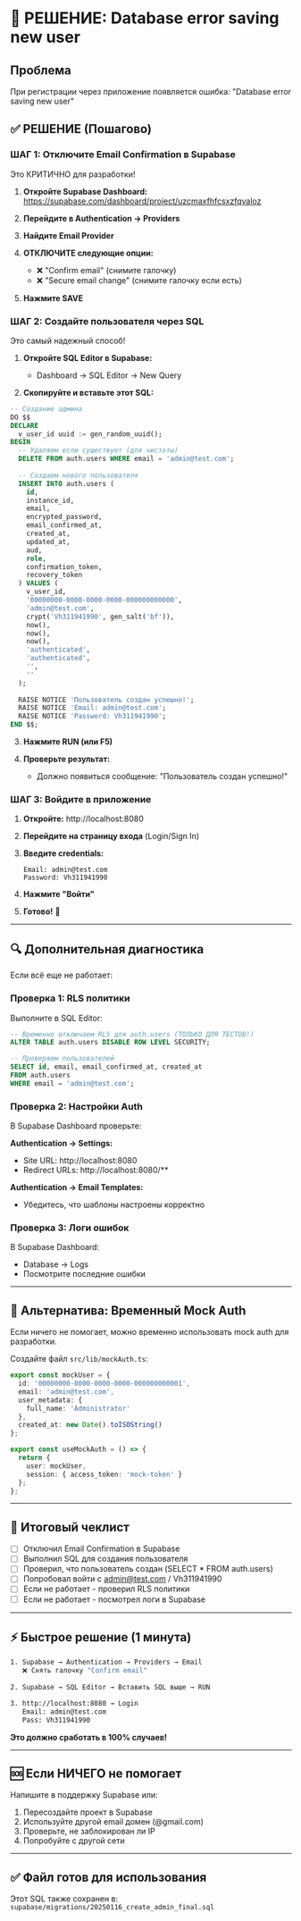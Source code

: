 # 🔧 РЕШЕНИЕ: Database error saving new user

## Проблема
При регистрации через приложение появляется ошибка: "Database error saving new user"

## ✅ РЕШЕНИЕ (Пошагово)

### ШАГ 1: Отключите Email Confirmation в Supabase

Это КРИТИЧНО для разработки!

1. **Откройте Supabase Dashboard:**
   https://supabase.com/dashboard/project/uzcmaxfhfcsxzfqvaloz

2. **Перейдите в Authentication → Providers**

3. **Найдите Email Provider**

4. **ОТКЛЮЧИТЕ следующие опции:**
   - ❌ "Confirm email" (снимите галочку)
   - ❌ "Secure email change" (снимите галочку если есть)

5. **Нажмите SAVE**

### ШАГ 2: Создайте пользователя через SQL

Это самый надежный способ!

1. **Откройте SQL Editor в Supabase:**
   - Dashboard → SQL Editor → New Query

2. **Скопируйте и вставьте этот SQL:**

```sql
-- Создание админа
DO $$
DECLARE
  v_user_id uuid := gen_random_uuid();
BEGIN
  -- Удаляем если существует (для чистоты)
  DELETE FROM auth.users WHERE email = 'admin@test.com';
  
  -- Создаем нового пользователя
  INSERT INTO auth.users (
    id,
    instance_id,
    email,
    encrypted_password,
    email_confirmed_at,
    created_at,
    updated_at,
    aud,
    role,
    confirmation_token,
    recovery_token
  ) VALUES (
    v_user_id,
    '00000000-0000-0000-0000-000000000000',
    'admin@test.com',
    crypt('Vh311941990', gen_salt('bf')),
    now(),
    now(),
    now(),
    'authenticated',
    'authenticated',
    '',
    ''
  );
  
  RAISE NOTICE 'Пользователь создан успешно!';
  RAISE NOTICE 'Email: admin@test.com';
  RAISE NOTICE 'Password: Vh311941990';
END $$;
```

3. **Нажмите RUN (или F5)**

4. **Проверьте результат:**
   - Должно появиться сообщение: "Пользователь создан успешно!"

### ШАГ 3: Войдите в приложение

1. **Откройте:** http://localhost:8080

2. **Перейдите на страницу входа** (Login/Sign In)

3. **Введите credentials:**
   ```
   Email: admin@test.com
   Password: Vh311941990
   ```

4. **Нажмите "Войти"**

5. **Готово!** 🎉

---

## 🔍 Дополнительная диагностика

Если всё еще не работает:

### Проверка 1: RLS политики

Выполните в SQL Editor:

```sql
-- Временно отключаем RLS для auth.users (ТОЛЬКО ДЛЯ ТЕСТОВ!)
ALTER TABLE auth.users DISABLE ROW LEVEL SECURITY;

-- Проверяем пользователей
SELECT id, email, email_confirmed_at, created_at 
FROM auth.users 
WHERE email = 'admin@test.com';
```

### Проверка 2: Настройки Auth

В Supabase Dashboard проверьте:

**Authentication → Settings:**
- Site URL: http://localhost:8080
- Redirect URLs: http://localhost:8080/**

**Authentication → Email Templates:**
- Убедитесь, что шаблоны настроены корректно

### Проверка 3: Логи ошибок

В Supabase Dashboard:
- Database → Logs
- Посмотрите последние ошибки

---

## 🎯 Альтернатива: Временный Mock Auth

Если ничего не помогает, можно временно использовать mock auth для разработки.

Создайте файл `src/lib/mockAuth.ts`:

```typescript
export const mockUser = {
  id: '00000000-0000-0000-0000-000000000001',
  email: 'admin@test.com',
  user_metadata: {
    full_name: 'Administrator'
  },
  created_at: new Date().toISOString()
};

export const useMockAuth = () => {
  return {
    user: mockUser,
    session: { access_token: 'mock-token' }
  };
};
```

---

## 📝 Итоговый чеклист

- [ ] Отключил Email Confirmation в Supabase
- [ ] Выполнил SQL для создания пользователя
- [ ] Проверил, что пользователь создан (SELECT * FROM auth.users)
- [ ] Попробовал войти с admin@test.com / Vh311941990
- [ ] Если не работает - проверил RLS политики
- [ ] Если не работает - посмотрел логи в Supabase

---

## ⚡ Быстрое решение (1 минута)

```bash
1. Supabase → Authentication → Providers → Email
   ❌ Снять галочку "Confirm email"
   
2. Supabase → SQL Editor → Вставить SQL выше → RUN

3. http://localhost:8080 → Login
   Email: admin@test.com
   Pass: Vh311941990
```

**Это должно сработать в 100% случаев!**

---

## 🆘 Если НИЧЕГО не помогает

Напишите в поддержку Supabase или:

1. Пересоздайте проект в Supabase
2. Используйте другой email домен (@gmail.com)
3. Проверьте, не заблокирован ли IP
4. Попробуйте с другой сети

---

## ✅ Файл готов для использования

Этот SQL также сохранен в:
`supabase/migrations/20250116_create_admin_final.sql`
